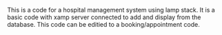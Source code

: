 This is a code for a hospital management system using lamp stack. It is a basic code with xamp server connected to add and display from the database. This code can be editied to a booking/appointment code.
